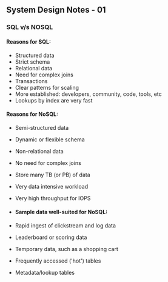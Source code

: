 ## System Design Notes - 01 
 
### SQL v/s NOSQL 
 
#### Reasons for SQL:
- Structured data
- Strict schema
- Relational data
- Need for complex joins
- Transactions
- Clear patterns for scaling
- More established: developers, community, code, tools, etc
- Lookups by index are very fast
 
#### Reasons for NoSQL:
- Semi-structured data
- Dynamic or flexible schema
- Non-relational data
- No need for complex joins
- Store many TB (or PB) of data
- Very data intensive workload
- Very high throughput for IOPS
 
- #### Sample data well-suited for NoSQL:
- Rapid ingest of clickstream and log data
- Leaderboard or scoring data
- Temporary data, such as a shopping cart
- Frequently accessed ('hot') tables
- Metadata/lookup tables 
